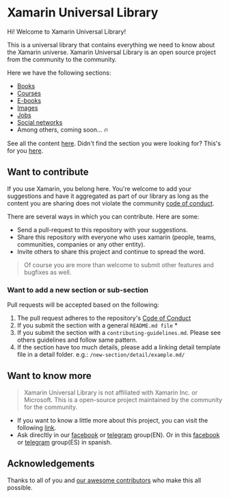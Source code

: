 # Xamarin Universal Library

Hi! Welcome to Xamarin Universal Library!

This is a universal library that contains everything we need to know about the Xamarin universe. Xamarin Universal Library is an open source project from the community to the community.

Here we have the following sections:

- [Books](/src/books) 
- [Courses](/src/courses)
- [E-books](/src/e-books)
- [Images](/src/images/)
- [Jobs](/src/jobs/)
- [Social networks](/src/social-networks)
- Among others, coming soon... :fire:

See all the content [here](src). Didn't find the section you were looking for? This's for you [here](#want-to-add-a-new-section-or-sub-section). 

## Want to contribute

If you use Xamarin, you belong here. You're welcome to add your suggestions and have it aggregated as part of our library as long as the content you are sharing does not violate the community [code of conduct](https://github.com/xamarinuniverse/XamarinUniversalLibrary/blob/master/CodeOfConduct.md).

There are several ways in which you can contribute. Here are some:

- Send a pull-request to this repository with your suggestions.
- Share this repository with everyone who uses xamarin (people, teams, communities, companies or any other entity).
- Invite others to share this project and continue to spread the word.

>Of course you are more than welcome to submit other features and bugfixes as well.

### Want to add a new section or sub-section

Pull requests will be accepted based on the following:

1. The pull request adheres to the repository's [Code of Conduct](/CODE_OF_CONDUCT.md)
1. If you submit the section with a general `README.md file` \*
1. If you submit the section with a `contributing-guidelines.md`. Please see others guidelines and follow same pattern.
1. If the section have too much details, please add a linking detail template file in a detail folder. e.g.: `/new-section/detail/example.md/`

## Want to know more

> Xamarin Universal Library is not affiliated with Xamarin Inc. or Microsoft. This is a open-source project maintained by the community for the community.

- If you want to know a little more about this project, you can visit the following [link](https://luismts.com/blog/xamarin/universal-xamarin-library).
- Ask direcltly in our [facebook](https://www.facebook.com/groups/182880438998247/) or [telegram](https://t.me/joinchat/B4AGWhFRPcNHt6tn7MZR8Q) group(EN). Or in this [facebook](https://www.facebook.com/groups/504716559967164/) or [telegram](https://t.me/joinchat/B4AGWhJ2bt4WhMvYx65_rA) group(ES) in spanish.  

## Acknowledgements

Thanks to all of you and [our awesome contributors](https://github.com/xamarinuniverse/XamarinUniversalLibrary/graphs/contributors) who make this all possible.
